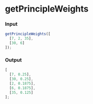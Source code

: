 # getPrincipleWeights

### Input

```javascript
getPrincipleWeights([
  [7, 2, 35],
  [30, 6]
]);
```

### Output

```javascript
[
  [7, 0.25],
  [30, 0.25],
  [2, 0.1875],
  [6, 0.1875],
  [35, 0.125]
];
```
